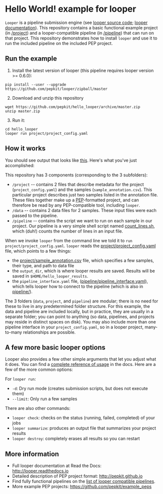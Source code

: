 # Hello World! example for looper

`Looper` is a pipeline submission engine (see [looper source code](https://github.com/pepkit/looper); [looper documentation](http://looper.readthedocs.org)). This repository contains a basic functional example project (in [/project](/project)) and a looper-compatible pipeline (in [/pipeline](/pipeline)) that can run on that project. This repository demonstrates how to install `looper` and use it to run the included pipeline on the included PEP project. 

## Run the example

1. Install the latest version of looper (this pipeline requires looper version >= 0.6.0):

```
pip install --user --upgrade https://github.com/pepkit/looper/zipball/master
```

2. Download and unzip this repository

```
wget https://github.com/pepkit/hello_looper/archive/master.zip
unzip master.zip
```

3. Run it:

```
cd hello_looper
looper run project/project_config.yaml
```

## How it works

You should see output that looks like [this](output.txt). Here's what you've just accomplished:

This repository has 3 components (corresponding to the 3 subfolders):
 * `/project` -- contains 2 files that describe metadata for the project (`project_config.yaml`) and the samples (`sample_annotation.csv`). This particular project describes just two samples listed in the annotation file. These files together make up a [PEP](http://pepkit.github.io)-formatted project, and can therefore be read by any PEP-compatible tool, including `looper`.
 * `/data` -- contains 2 data files for 2 samples. These input files were each passed to the pipeline.
 * `/pipeline` -- contains the script we want to run on each sample in our project. Our pipeline is a very simple shell script named [count_lines.sh](pipeline/count_lines.sh), which (duh!) counts the number of lines in an input file.

When we invoke `looper` from the command line we told it to `run project/project_config.yaml`. `looper` reads the [project/project_config.yaml](project/project_config.yaml) file, which points to a few things:
 * the [project/sample_annotation.csv](project/sample_annotation.csv) file, which specifies a few samples, their type, and path to data file
 * the `output_dir`, which is where looper results are saved. Results will be saved in `$HOME/hello_looper_results`.
 * the `pipeline_interface.yaml` file, ([pipeline/pipeline_interface.yaml](pipeline/pipeline_interface.yaml)), which tells looper how to connect to the pipeline (which is also in [pipeline/](pipeline/)).

The 3 folders (`data`, `project`, and `pipeline`) are modular; there is no need for these to live in any predetermined folder structure. For this example, the data and pipeline are included locally, but in practice, they are usually in a separate folder; you can point to anything (so data, pipelines, and projects may reside in distinct spaces on disk). You may also include more than one pipeline interface in your `project_config.yaml`, so in a looper project, many-to-many relationships are possible.

## A few more basic looper options

Looper also provides a few other simple arguments that let you adjust what it does. You can find a [complete reference of usage](http://looper.readthedocs.io/en/latest/usage.html) in the docs. Here are a few of the more common options:

For `looper run`:
- `-d`: Dry run mode (creates submission scripts, but does not execute them) 
- `--limit`: Only run a few samples 

There are also other commands:
- `looper check`: checks on the status (running, failed, completed) of your jobs
- `looper summarize`: produces an output file that summarizes your project results
- `looper destroy`: completely erases all results so you can restart


## More information

* Full looper documentation at Read the Docs: http://looper.readthedocs.io
* Detailed description of PEP project format: http://pepkit.github.io
* Find fully functional pipelines on the [list of looper compatible pipelines](looper_pipelines.md).
* More example PEP projects: https://github.com/pepkit/example_peps
